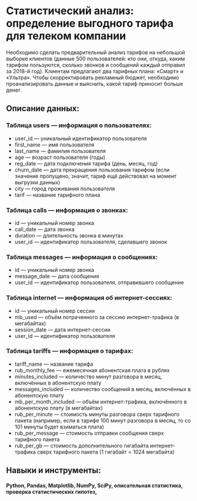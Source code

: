 # Cтатистический анализ: определение выгодного тарифа для телеком компании
Необходимо сделать предварительный анализ тарифов на небольшой выборке клиентов (данные 500 пользователей: кто они, откуда,
каким тарифом пользуются, сколько звонков и сообщений каждый отправил за 2018-й год). 
Клиентам предлагают два тарифных плана: «Смарт» и «Ультра». Чтобы скорректировать рекламный бюджет, необходимо проанализировать данные  и выяснить, какой тариф
приносит больше денег.

## Описание данных: 
### Таблица users — информация о пользователях:
* user_id — уникальный идентификатор пользователя
* first_name — имя пользователя
* last_name — фамилия пользователя
* age — возраст пользователя (годы)
* reg_date — дата подключения тарифа (день, месяц, год)
* churn_date — дата прекращения пользования тарифом (если значение пропущено, значит, тариф ещё действовал на момент выгрузки данных)
* city — город проживания пользователя
* tarif — название тарифного плана
### Таблица calls — информация о звонках:
* id — уникальный номер звонка
* call_date — дата звонка
* duration — длительность звонка в минутах
* user_id — идентификатор пользователя, сделавшего звонок
### Таблица messages — информация о сообщениях:
* id — уникальный номер звонка
* message_date — дата сообщения
* user_id — идентификатор пользователя, отправившего сообщение
### Таблица internet — информация об интернет-сессиях:
* id — уникальный номер сессии
* mb_used —  объём потраченного за сессию интернет-трафика (в мегабайтах)
* session_date — дата интернет-сессии
* user_id — идентификатор пользователя
### Таблица tariffs — информация о тарифах:
* tariff_name — название тарифа
* rub_monthly_fee — ежемесячная абонентская плата в рублях
* minutes_included — количество минут разговора в месяц, включённых в абонентскую плату
* messages_included — количество сообщений в месяц, включённых в абонентскую плату
* mb_per_month_included — объём интернет-трафика, включённого в абонентскую плату (в мегабайтах)
* rub_per_minute — стоимость минуты разговора сверх тарифного пакета (например, если в тарифе 100 минут разговора в месяц, то со 101 минуты будет взиматься плата)
* rub_per_message — стоимость отправки сообщения сверх тарифного пакета
* rub_per_gb — стоимость дополнительного гигабайта интернет-трафика сверх тарифного пакета (1 гигабайт = 1024 мегабайта)
## Навыки и инструменты:
#### Python, Pandas, Matplotlib, NumPy, SciPy, описательная статистика, проверка статистических гипотез, 
